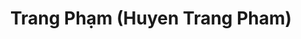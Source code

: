 ---
layout: album_gallery
resource: instagram
title: "Trang Phạm (Huyen Trang Pham)"
description: "Instagram albums of Trang Phạm (Huyen Trang Pham)</br>. Username: trangg.phaam"
active: gallery
images:
- image_path: /trangg.phaam/0/20240811_205652_455022230_18281374495225020_3623159428565329358_n.jpg
  gallery-folder: /gallery/trangg.phaam/0/
  gallery-name: 0
  gallery-date: April 2025
- image_path: /trangg.phaam/1/20210714_200912_217640272_2976117155997847_7858411733728706833_n.jpg
  gallery-folder: /gallery/trangg.phaam/1/
  gallery-name: 1
  gallery-date: April 2025
- image_path: /trangg.phaam/10/20241113_200136_466758831_18293707126225020_2148936676350330030_n.jpg
  gallery-folder: /gallery/trangg.phaam/10/
  gallery-name: 10
  gallery-date: April 2025
- image_path: /trangg.phaam/11/20220805_193712_297346271_1124328898295565_7371421837504832943_n.jpg
  gallery-folder: /gallery/trangg.phaam/11/
  gallery-name: 11
  gallery-date: April 2025
- image_path: /trangg.phaam/12/20240718_191448_451958850_18278283787225020_2683331269433141852_n.jpg
  gallery-folder: /gallery/trangg.phaam/12/
  gallery-name: 12
  gallery-date: April 2025
- image_path: /trangg.phaam/13/20231220_200555_412878913_18252168688225020_2708553062281034400_n.jpg
  gallery-folder: /gallery/trangg.phaam/13/
  gallery-name: 13
  gallery-date: April 2025
- image_path: /trangg.phaam/14/20240507_202827_441728008_18269222914225020_2278818571365634497_n.jpg
  gallery-folder: /gallery/trangg.phaam/14/
  gallery-name: 14
  gallery-date: April 2025
- image_path: /trangg.phaam/2/20211225_184348_269998429_894772364571653_3019433709762519778_n.jpg
  gallery-folder: /gallery/trangg.phaam/2/
  gallery-name: 2
  gallery-date: April 2025
- image_path: /trangg.phaam/3/20211006_192850_244424899_472271520511844_5050855284348122799_n.jpg
  gallery-folder: /gallery/trangg.phaam/3/
  gallery-name: 3
  gallery-date: April 2025
- image_path: /trangg.phaam/4/20220822_193321_301008483_743098486761246_7791226867824051531_n.jpg
  gallery-folder: /gallery/trangg.phaam/4/
  gallery-name: 4
  gallery-date: April 2025
- image_path: /trangg.phaam/5/20220907_195501_305241765_5458672340895153_9062080958041226764_n.jpg
  gallery-folder: /gallery/trangg.phaam/5/
  gallery-name: 5
  gallery-date: April 2025
- image_path: /trangg.phaam/6/20221224_120013_321813104_222305206812615_4348979516558013496_n.jpg
  gallery-folder: /gallery/trangg.phaam/6/
  gallery-name: 6
  gallery-date: April 2025
- image_path: /trangg.phaam/7/20211023_202255_247430232_4826053424079947_7879566054422218732_n.jpg
  gallery-folder: /gallery/trangg.phaam/7/
  gallery-name: 7
  gallery-date: April 2025
- image_path: /trangg.phaam/8/20220414_193637_278311487_963079660947430_3930415790785673135_n.jpg
  gallery-folder: /gallery/trangg.phaam/8/
  gallery-name: 8
  gallery-date: April 2025
- image_path: /trangg.phaam/9/20241008_185653_462463421_18288901519225020_1062338588382602141_n.jpg
  gallery-folder: /gallery/trangg.phaam/9/
  gallery-name: 9
  gallery-date: April 2025
- image_path: /trangg.phaam/B/20211001_193716_243971677_172287668367000_1891578363831123866_n.jpg
  gallery-folder: /gallery/trangg.phaam/B/
  gallery-name: B
  gallery-date: April 2025
- image_path: /trangg.phaam/x/20210830_180428_240774209_1265371113902400_606770463926703353_n.jpg
  gallery-folder: /gallery/trangg.phaam/x/
  gallery-name: x
  gallery-date: April 2025
---